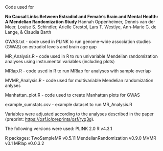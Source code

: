 Code used for

**No Causal Links Between Estradiol and Female’s Brain and Mental Health: A Mendelian Randomization Study**
Hannah Oppenheimer, Dennis van der Meer, Louise S. Schindler, Arielle Crestol, Lars T. Westlye, Ann-Marie G. de Lange, & Claudia Barth

GWAS.txt - code used in PLINK to run genome-wide association studies (GWAS) on estradiol levels and brain age gap

MR_Analysis.R - code used in R to run univariable Mendelian randomization analyses using instrumental variables (including plots)

MRlap.R - code used in R to run MRlap for analyses with sample overlap

MVMR_Analysis.R - code used for multivariable Mendelian randomization anlyses

Manhattan_plot.R - code used to create Manhattan plots for GWAS

example_sumstats.csv - example dataset to run MR_Analysis.R

Variables were adjusted according to the analyses described in the paper (preprint: https://osf.io/preprints/osf/ryq3g).

The following versions were used:
PLINK 2.0
R v4.3.1

R packages:
TwoSampleMR v0.5.11
MendelianRandomization v0.9.0
MVMR v0.1
MRlap v0.0.3.2
